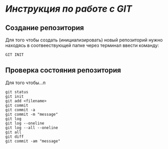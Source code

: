 # ***Инструкция по работе с GIT***

## Создание репозитория

Для того чтобы создать (инициализировать) новый репозиторий нужно находясь в соотвеествующей папке через терминал ввести команду: 
        
    GIT INIT
        
  ## Проверка состояния репозитория 

  Для того чтобы...п    

    git status
    git init
    git add <filename>
    git commit
    git commit -a
    git commit -m "message"
    git log 
    git log --oneline
    git log --all --oneline
    git all
    git diff 
    git commit -am "message"
    